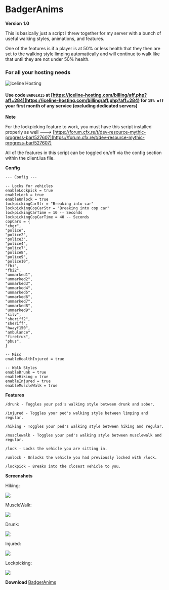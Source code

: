 # BadgerAnims

**Version 1.0** 

This is basically just a script I threw together for my server with a bunch of useful walking styles, animations, and features.

One of the features is if a player is at 50% or less health that they then are set to the walking style limping automatically and will continue to walk like that until they are not under 50% health.

### For all your hosting needs

![Iceline Hosting](https://i.gyazo.com/24c65c27acc53ce0656cda7e7ed29230.gif)

#### Use code `BADGER15` at [https://iceline-hosting.com/billing/aff.php?aff=284](https://iceline-hosting.com/billing/aff.php?aff=284) for `15% off` your first month of any service \(excluding dedicated servers\)

**Note** 

For the lockpicking feature to work, you must have this script installed properly as well ---&gt; [https://forum.cfx.re/t/dev-resource-mythic-progress-bar/527607](https://forum.cfx.re/t/dev-resource-mythic-progress-bar/527607)

All of the features in this script can be toggled on/off via the config section within the client.lua file.

**Config**

```text
--- Config ---

-- Locks for vehicles
enableLockpick = true
enableLock = true
enableUnlock = true
lockpickingCarStr = "Breaking into car"
lockpickingCopCarStr = "Breaking into cop car"
lockpickingCarTime = 10 -- Seconds
lockpickingCopCarTime = 40 -- Seconds
copCars = {
"chgr",
"police",
"police2",
"police3",
"police4",
"police7",
"police8",
"police9",
"police10",
"fbi",
"fbi2",
"unmarked1",
"unmarked2",
"unmarked3",
"unmarked4",
"unmarked5",
"unmarked6",
"unmarked7",
"unmarked8",
"unmarked9",
"silv",
"sheriff2",
"sheriff",
"hwayf150",
"ambulance",
"firetruk",
"pbus",
}

-- Misc
enableHealthInjured = true

-- Walk Styles
enableDrunk = true
enableHiking = true
enableInjured = true
enableMuscleWalk = true
```

**Features** 

`/drunk - Toggles your ped's walking style between drunk and sober.`

`/injured - Toggles your ped's walking style between limping and regular.`

`/hiking - Toggles your ped's walking style between hiking and regular.`

`/musclewalk - Toggles your ped's walking style between musclewalk and regular.`

`/lock - Locks the vehicle you are sitting in.`

`/unlock - Unlocks the vehicle you had previously locked with /lock.`

`/lockpick - Breaks into the closest vehicle to you.`

**Screenshots**

Hiking: 

![](https://i.gyazo.com/b767489678f953b5f099e731d40dbc07.gif)

MuscleWalk: 

![](https://i.gyazo.com/5082d61bd58a3832c9230c0bde2dcd8c.gif)

Drunk:

![](https://i.gyazo.com/bdea07bffeda38ef29df5d51a6b5179f.gif)

Injured: 

![](https://i.gyazo.com/8371b3fe54928dd3e6edebf25343ef9d.gif)

Lockpicking:

![](https://i.gyazo.com/63ff9b93b136bfb86a8aca4be0cbe612.gif)

**Download** [BadgerAnims](https://github.com/TheWolfBadger/BadgerAnims)

